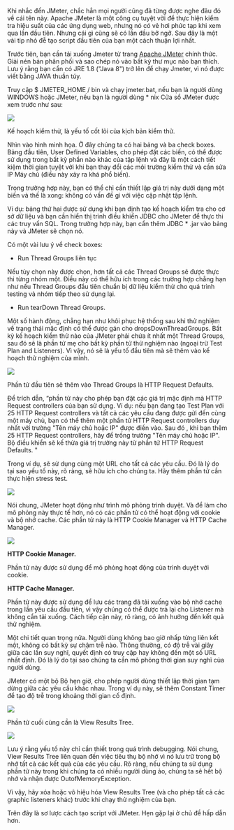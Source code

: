 Khi nhắc đến JMeter, chắc hẳn mọi người cũng đã từng được nghe đâu đó về cái tên này. Apache JMeter là một công cụ tuyệt vời để thực hiện kiểm tra hiệu suất của các ứng dụng web, nhưng nó có vẻ hơi phức tạp khi xem qua lần đầu tiên. Nhưng cái gì cũng sẽ có lần đầu bỡ ngỡ. Sau đây là một vài tip nhỏ đễ tạo script đầu tiên của bạn một cách thuận lợi nhất.

   Trước tiên, bạn cần tải xuống Jmeter từ trang [Apache JMeter](http://jmeter.apache.org/download_jmeter.cgi) chính thức. Giải nén bản phân phối và sao chép nó vào bất kỳ thư mục nào bạn thích. Lưu ý rằng bạn cần có JRE 1.8 ("Java 8") trở lên để chạy Jmeter, vì nó được viết bằng JAVA thuần túy.
   
   Truy cập $ JMETER_HOME / bin và chạy jmeter.bat, nếu bạn là người dùng WINDOWS hoặc JMeter, nếu bạn là người dùng * nix
Cửa sổ JMeter được xem trước như sau:

![](https://images.viblo.asia/2f6e7073-0ec1-4b3e-beef-b2b249c213e3.png)

Kế hoạch kiểm thử, là yếu tố cốt lõi của kịch bản kiểm thử.
 
Nhìn vào hình minh họa. Ở đây chúng ta có hai bảng và ba check boxes. Bảng đầu tiên,  User Defined Variables, cho phép đặt các biến, có thể được sử dụng trong bất kỳ phần nào khác của tập lệnh và đây là một cách tiết kiệm thời gian tuyệt vời khi bạn thay đổi các môi trường kiểm thử và cần sửa IP Máy chủ (điều này xảy ra khá phổ biến).

Trong trường hợp này, bạn có thể chỉ cần thiết lập giá trị này dưới dạng một biến và thế là xong: không có vấn đề gì với việc cập nhật tập lệnh.

Ví dụ: bảng thứ hai được sử dụng khi bạn định tạo kế hoạch kiểm tra cho cơ sở dữ liệu và bạn cần hiển thị trình điều khiển JDBC cho JMeter để thực thi các truy vấn SQL. Trong trường hợp này, bạn cần thêm JDBC * .jar vào bảng này và JMeter sẽ chọn nó.

Có một vài lưu ý về check boxes:

- Run Thread Groups liên tục

Nếu tùy chọn này được chọn, hơn tất cả các Thread Groups sẽ được thực thi từng nhóm một. Điều này có thể hữu ích trong các trường hợp chẳng hạn như nếu Thread Groups đầu tiên chuẩn bị dữ liệu kiểm thử cho quá trình testing và nhóm tiếp theo sử dụng lại.

- Run tearDown Thread Groups. 

 Một số hành động, chẳng hạn như khôi phục hệ thống sau khi thử nghiệm về trạng thái mặc định có thể được gán cho dropsDownThreadGroups. 
Bất kỳ kế hoạch kiểm thử nào của JMeter phải chứa ít nhất một Thread Groups, sau đó sẽ là phần tử mẹ cho bất kỳ phần tử thử nghiệm nào (ngoại trừ Test Plan and Listeners). Vì vậy, nó sẽ là yếu tố đầu tiên mà sẽ thêm vào kế hoạch thử nghiệm của mình. 

![](https://images.viblo.asia/e0f537fe-dc4d-4f4f-ba61-5edd977bca65.png)

Phần tử đầu tiên sẽ thêm vào Thread Groups là HTTP Request Defaults.

Để trích dẫn, “phần tử này cho phép bạn đặt các giá trị mặc định mà HTTP Request controllers của bạn sử dụng. Ví dụ: nếu bạn đang tạo Test Plan với 25 HTTP Request controllers và tất cả các yêu cầu đang được gửi đến cùng một máy chủ, bạn có thể thêm một phần tử HTTP Request controllers duy nhất với trường "Tên máy chủ hoặc IP" được điền vào. Sau đó , khi bạn thêm 25 HTTP Request controllers, hãy để trống trường "Tên máy chủ hoặc IP". Bộ điều khiển sẽ kế thừa giá trị trường này từ phần tử HTTP Request Defaults. "

Trong ví dụ, sẽ sử dụng cùng một URL cho tất cả các yêu cầu. Đó là lý do tại sao yếu tố này, rõ ràng, sẽ hữu ích cho chúng ta. Hãy thêm phần tử  cần thực hiện stress test.

![](https://images.viblo.asia/1620f04c-3e42-4032-acc4-06f3b16cc6eb.png)

Nói chung, JMeter hoạt động như trình mô phỏng trình duyệt. Và để làm cho mô phỏng này thực tế hơn, nó có các phần tử có thể hoạt động với cookie và bộ nhớ cache. Các phần tử này là HTTP Cookie Manager và HTTP Cache Manager.

![](https://images.viblo.asia/d550a4d5-719c-4445-9e15-eff6f436bcaa.png)

**HTTP Cookie Manager.**

Phần tử này được sử dụng để mô phỏng hoạt động của trình duyệt với cookie.

**HTTP Cache Manager.**

Phần tử này được sử dụng để lưu các trang đã tải xuống vào bộ nhớ cache trong lần yêu cầu đầu tiên, vì vậy chúng có thể được trả lại cho Listener mà không cần tải xuống. Cách tiếp cận này, rõ ràng, có ảnh hưởng đến kết quả thử nghiệm.

Một chi tiết quan trọng nữa. Người dùng không bao giờ nhấp từng liên kết một, không có bất kỳ sự chậm trễ nào. Thông thường, có độ trễ vài giây giữa các lần suy nghĩ, quyết định có truy cập hay không đến một số URL nhất định. Đó là lý do tại sao chúng ta cần mô phỏng thời gian suy nghĩ của người dùng.

JMeter có một bộ Bộ hẹn giờ, cho phép người dùng thiết lập thời gian tạm dừng giữa các yêu cầu khác nhau. Trong ví dụ này, sẽ thêm Constant Timer để tạo độ trễ trong khoảng thời gian cố định.

![](https://images.viblo.asia/5bd61d44-6cf1-4bd8-bc03-be6611b35e1b.png)

Phần tử cuối cùng cần là View Results Tree. 

![](https://images.viblo.asia/e864b3de-7952-4198-bccc-82ef92fef600.png)

Lưu ý rằng yếu tố này chỉ cần thiết trong quá trình debugging. Nói chung, View Results Tree liên quan đến việc tiêu thụ bộ nhớ vì nó lưu trữ trong bộ nhớ tất cả các kết quả của các yêu cầu. Rõ ràng, nếu chúng ta sử dụng phần tử này trong khi chúng ta có nhiều người dùng ảo, chúng ta sẽ hết bộ nhớ và nhận được OutofMemoryException.

Vì vậy, hãy xóa hoặc vô hiệu hóa View Results Tree (và cho phép tất cả các graphic listeners khác) trước khi chạy thử nghiệm của bạn.

Trên đây là sơ lược cách tạo script với JMeter. Hẹn gặp lại ở chủ đề hấp dẫn hơn.